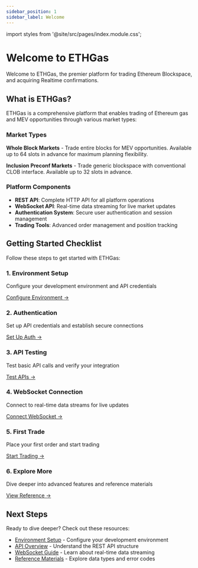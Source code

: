 ```yaml
---
sidebar_position: 1
sidebar_label: Welcome
---
```


import styles from '@site/src/pages/index.module.css';

# Welcome to ETHGas

Welcome to ETHGas, the premier platform for trading Ethereum Blockspace, and acquiring Realtime confirmations.

## What is ETHGas?

ETHGas is a comprehensive platform that enables trading of Ethereum gas and MEV opportunities through various market types:

### Market Types

**Whole Block Markets** - Trade entire blocks for MEV opportunities. Available up to 64 slots in advance for maximum planning flexibility.

<!-- **Rest-of-Block Auction** - Dynamic real-time auction for remaining block space. Available only for the current slot. -->

**Inclusion Preconf Markets** - Trade generic blockspace with conventional CLOB interface. Available up to 32 slots in advance.

### Platform Components

- **REST API**: Complete HTTP API for all platform operations
- **WebSocket API**: Real-time data streaming for live market updates
- **Authentication System**: Secure user authentication and session management
- **Trading Tools**: Advanced order management and position tracking

<!-- ## Key Trading Concepts -->

<!-- <div className="row">
  <div className="col col--6">
    <div className="feature-card">
      <h3>Order Types</h3>
      <p><strong>Market Orders</strong> - Execute immediately at current market price</p>
      <p><strong>Limit Orders</strong> - Execute only at specified price or better</p>
      <p><strong>Fill-Or-Kill Orders</strong> - Execute completely or not at all</p>
    </div>
  </div> -->
  
  <!-- <div className="col col--6">
    <div className="feature-card">
      <h3>Position Management</h3>
      <p><strong>Long Positions</strong> - Profitable when market prices increase</p>
      <p><strong>Short Positions</strong> - Profitable when market prices decrease</p>
      <p><strong>Real-time Tracking</strong> - Live updates on position status and P&L</p>
    </div>
  </div> -->
<!-- </div> -->

## Getting Started Checklist

Follow these steps to get started with ETHGas:

<div className="row">
  <div className="col col--4">
    <div className="feature-card text--center">
      <h3>1. Environment Setup</h3>
      <p>Configure your development environment and API credentials</p>
      <a href="/docs/getting-started/connecting" className="button button--outline button--sm">
        Configure Environment →
      </a>
    </div>
  </div>
  <div className="col col--4">
    <div className="feature-card text--center">
      <h3>2. Authentication</h3>
      <p>Set up API credentials and establish secure connections</p>
      <a href="/docs/getting-started/connecting" className="button button--outline button--sm">
        Set Up Auth →
      </a>
    </div>
  </div>
  <div className="col col--4">
    <div className="feature-card text--center">
      <h3>3. API Testing</h3>
      <p>Test basic API calls and verify your integration</p>
      <a href="/docs/api/overview" className="button button--outline button--sm">
        Test APIs →
      </a>
    </div>
  </div>
</div>

<div className="row">
  <div className="col col--4">
    <div className="feature-card text--center">
      <h3>4. WebSocket Connection</h3>
      <p>Connect to real-time data streams for live updates</p>
      <a href="/docs/websocket/overview" className="button button--outline button--sm">
        Connect WebSocket →
      </a>
    </div>
  </div>
  <div className="col col--4">
    <div className="feature-card text--center">
      <h3>5. First Trade</h3>
      <p>Place your first order and start trading</p>
      <a href="/docs/api/trading/whole-block" className="button button--outline button--sm">
        Start Trading →
      </a>
    </div>
  </div>
  <div className="col col--4">
    <div className="feature-card text--center">
      <h3>6. Explore More</h3>
      <p>Dive deeper into advanced features and reference materials</p>
      <a href="/docs/reference/data-types" className="button button--outline button--sm">
        View Reference →
      </a>
    </div>
  </div>
</div>

## Next Steps

Ready to dive deeper? Check out these resources:

- [Environment Setup](/docs/getting-started/connecting) - Configure your development environment
- [API Overview](/docs/api/overview) - Understand the REST API structure
- [WebSocket Guide](/docs/websocket/overview) - Learn about real-time data streaming
- [Reference Materials](/docs/reference/data-types) - Explore data types and error codes

